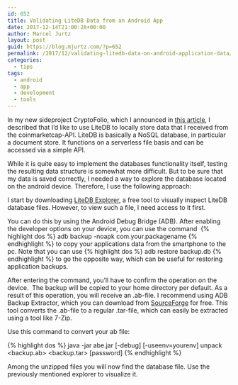 ```yaml
---
id: 652
title: Validating LiteDB Data from an Android App
date: 2017-12-14T21:00:28+00:00
author: Marcel Jurtz
layout: post
guid: https://blog.mjurtz.com/?p=652
permalink: /2017/12/validating-litedb-data-on-android-application-data/
categories:
  - tips
tags:
  - android
  - app
  - development
  - tools
---
```

In my new sideproject CryptoFolio, which I announced in [this article](https://blog.mjurtz.com/2017/12/sideproject-cryptofolio/), I described that I&#8217;d like to use LiteDB to locally store data that I received from the coinmarketcap-API. LiteDB is basically a NoSQL database, in particular a document store. It functions on a serverless file basis and can be accessed via a simple API.

While it is quite easy to implement the databases functionality itself, testing the resulting data structure is somewhat more difficult. But to be sure that my data is saved correctly, I needed a way to explore the database located on the android device. Therefore, I use the following approach:

I start by downloading [LiteDB Explorer](https://github.com/JosefNemec/LiteDbExplorer), a free tool to visually inspect LiteDB database files. However, to view such a file, I need access to it first.

You can do this by using the Android Debug Bridge (ADB). After enabling the developer options on your device, you can use the command 
{% highlight dos %}
adb backup -noapk com.your.packagename
{% endhighlight %}
to copy your applications data from the smartphone to the pc. Note that you can use
{% highlight dos %}
adb restore backup.db
{% endhighlight %}
to go the opposite way, which can be useful for restoring application backups.

After entering the command, you&#8217;ll have to confirm the operation on the device.  The backup will be copied to your home directory per default. As a result of this operation, you will receive an .ab-file. I recommend using ADB Backup Extractor, which you can download from [SourceForge](https://sourceforge.net/projects/adbextractor/files/latest/download) for free. This tool converts the .ab-file to a regular .tar-file, which can easily be extracted using a tool like 7-Zip.

Use this command to convert your ab file:

{% highlight dos %}
java -jar abe.jar [-debug] [-useenv=yourenv] unpack <backup.ab> <backup.tar> [password]
{% endhighlight %}

Among the unzipped files you will now find the database file. Use the previously mentioned explorer to visualize it.